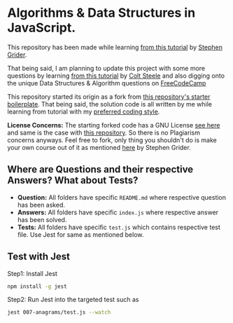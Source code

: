 # Algorithms & Data Structures in JavaScript.

This repository has been made while learning [from this tutorial](https://www.udemy.com/coding-interview-bootcamp-algorithms-and-data-structure/) by [Stephen Grider](https://twitter.com/ste_grider). 

That being said, I am planning to update this project with some more questions by learning [from this tutorial](https://www.udemy.com/js-algorithms-and-data-structures-masterclass/) by [Colt Steele](https://www.udemy.com/user/coltsteele/) and also digging onto the unique Data Structures & Algorithm questions on [FreeCodeCamp](https://www.freecodecamp.org)

This repository started its origin as a fork from [this repository's starter boilerplate](https://github.com/StephenGrider/AlgoCasts/tree/master/exercises). That being said, the solution code is all written by me while learning from tutorial with my [preferred coding style](./.eslintrc.js).

**License Concerns:** The starting forked code has a GNU License [see here](https://github.com/StephenGrider/AlgoCasts/blob/master/LICENSE) and same is the case with [this repository](https://github.com/IamManchanda/algorithms-javascript/blob/master/LICENSE). So there is no Plagiarism concerns anyways. Feel free to fork, only thing you shouldn't do is make your own course out of it as mentioned [here](https://github.com/StephenGrider/AlgoCasts/issues/33#issuecomment-421508234) by Stephen Grider.

## Where are Questions and their respective Answers? What about Tests?

- **Question:** All folders have specific `README.md` where respective question has been asked.
- **Answers:** All folders have specific `index.js` where respective answer has been solved.
- **Tests:** All folders have specific `test.js` which contains respective test file. Use Jest for same as mentioned below.

## Test with Jest

Step1:  Install Jest

```bash
npm install -g jest
```

Step2: Run Jest into the targeted test such as

```bash
jest 007-anagrams/test.js --watch
```
